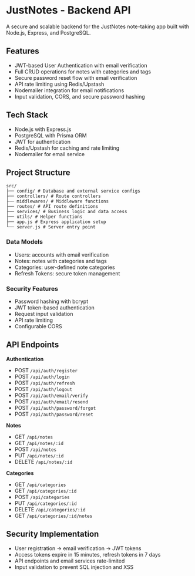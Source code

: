 # JustNotes - Backend API

A secure and scalable backend for the JustNotes note-taking app built with Node.js, Express, and PostgreSQL.

## Features

- JWT-based User Authentication with email verification
- Full CRUD operations for notes with categories and tags
- Secure password reset flow with email verification
- API rate limiting using Redis/Upstash
- Nodemailer integration for email notifications
- Input validation, CORS, and secure password hashing

## Tech Stack

- Node.js with Express.js
- PostgreSQL with Prisma ORM
- JWT for authentication
- Redis/Upstash for caching and rate limiting
- Nodemailer for email service

## Project Structure

```
src/
├── config/ # Database and external service configs
├── controllers/ # Route controllers
├── middlewares/ # Middleware functions
├── routes/ # API route definitions
├── services/ # Business logic and data access
├── utils/ # Helper functions
├── app.js # Express application setup
└── server.js # Server entry point

```

### Data Models

-   Users: accounts with email verification
-   Notes: notes with categories and tags
-   Categories: user-defined note categories
-   Refresh Tokens: secure token management

### Security Features

-   Password hashing with bcrypt
-   JWT token-based authentication
-   Request input validation
-   API rate limiting
-   Configurable CORS

## API Endpoints

**Authentication**

-   POST `/api/auth/register`
-   POST `/api/auth/login`
-   POST `/api/auth/refresh`
-   POST `/api/auth/logout`
-   POST `/api/auth/email/verify`
-   POST `/api/auth/email/resend`
-   POST `/api/auth/password/forgot`
-   POST `/api/auth/password/reset`

**Notes**

-   GET `/api/notes`
-   GET `/api/notes/:id`
-   POST `/api/notes`
-   PUT `/api/notes/:id`
-   DELETE `/api/notes/:id`

**Categories**

-   GET `/api/categories`
-   GET `/api/categories/:id`
-   POST `/api/categories`
-   PUT `/api/categories/:id`
-   DELETE `/api/categories/:id`
-   GET `/api/categories/:id/notes`

## Security Implementation

-   User registration → email verification → JWT tokens
-   Access tokens expire in 15 minutes, refresh tokens in 7 days
-   API endpoints and email services rate-limited
-   Input validation to prevent SQL injection and XSS
